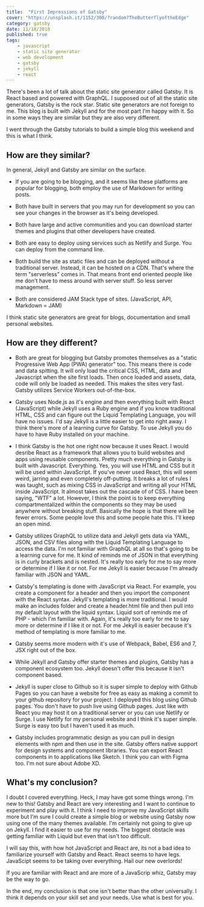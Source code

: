 ```yaml
---
title:  "First Impressions of Gatsby" 
cover: "https://unsplash.it/1152/300/?random?TheButterflyoftheEdge"
category: gatsby
date: 11/18/2018
published: true
tags: 
    - javascript
    - static site generator
    - web development
    - gatsby
    - jekyll
    - react
---
```


There's been a lot of talk about the static site generator called Gatsby. It is React based and powered with GraphQL. I supposed out of all the static site generators, Gatsby is the rock star. Static site generators are not foreign to me. This blog is built with Jekyll and for the most part I'm happy with it. So in some ways they are similar but they are also very different.

I went through the Gatsby tutorials to build a simple blog this weekend and this is what I think.

## How are they similar?

In general, Jekyll and Gatsby are similar on the surface. 

* If you are going to be blogging, and it seems like these platforms are popular for blogging, both employ the use of Markdown for writing posts.

* Both have built in servers that you may run for development so you can see your changes in the browser as it's being developed.

* Both have large and active communities and you can download starter themes and plugins that other developers have created.

* Both are easy to deploy using services such as Netlify and Surge. You can deploy from the command line. 

* Both build the site as static files and can be deployed without a traditional server. Instead, it can be hosted on a CDN. That's where the term "serverless" comes in. That means front end oriented people like me don't have to mess around with server stuff. So less server management. 

* Both are considered JAM Stack type of sites. (JavaScript, API, Markdown = JAM)

I think static site generators are great for blogs, documentation and small personal websites.

## How are they different?

* Both are great for blogging but Gatsby promotes themselves as a "static Progressive Web App (PWA) generator" too. This means there is code and data spitting. It will only load the critical CSS, HTML, data and Javascript when the site first loads. Then once loaded and assets, data, code will only be loaded as needed. This makes the sites very fast. Gatsby utilizes Service Workers out-of-the-box. 

* Gatsby uses Node.js as it's engine and then everything built with React (JavaScript) while Jekyll uses a Ruby engine and if you know traditional HTML, CSS and can figure out the Liquid Templating Language, you will have no issues. I'd say Jekyll is a little easier to get into right away. I think there's more of a learning curve for Gatsby. To use Jekyll you do have to have Ruby installed on your machine.

* I think Gatsby is the hot one right now because it uses React. I would desribe React as a framework that allows you to build websites and apps using reusable components. Pretty much everything in Gatsby is built with Javascript. Everything. Yes, you will use HTML and CSS but it will be used within JavaScript. If you've never used React, this will seem weird, jarring and even completely off-putting. It breaks a lot of rules I was taught, such as mixing CSS in JavaScript and writing all your HTML inside JavaScript. It almost takes out the cascade of of CSS. I have been saying, "WTF" a lot. However, I think the point is to keep everything compartmentalized within the components so they may be used anywhere without breaking stuff. Basically the hope is that there will be fewer errors. Some people love this and some people hate this. I'll keep an open mind.

* Gatsby utilizes GraphQL to utilize data and Jekyll gets data via YAML, JSON, and CSV files along with the Liquid Templating Language to access the data. I'm not familiar with GraphQL at all so that's going to be a learning curve for me. It kind of reminds me of JSON in that everything is in curly brackets and is nested. It's really too early for me to say more or determine if I like it or not. For me Jekyll is easier because I'm already familiar with JSON and YAML. 

* Gatsby's templating is done with JavaScript via React. For example, you create a component for a header and then you import the component with the React syntax. Jekyll's templating is more traditional. I would make an includes folder and create a header.html file and then pull into my default layout with the liquid syntax. Liquid sort of reminds me of PHP - which I'm familiar with. Again, it's really too early for me to say more or determine if I like it or not. For me Jekyll is easier because it's method of templating is more familiar to me.

* Gatsby seems more modern with it's use of Webpack, Babel, ES6 and 7, JSX right out of the box. 

* While Jekyll and Gatsby offer starter themes and plugins, Gatsby has a component ecosystem too. Jekyll doesn't offer this because it isn't component based.

* Jekyll is super close to Github so it is super simple to deploy with Github Pages so you can have a website for free as easy as making a commit to your github repository for your project. I deployed this blog using Github pages. You don't have to push live using Github pages. Just like with React you may host it on a traditional server or you can use Netlify or Surge. I use Netlify for my personal website and I think it's super simple. Surge is easy too but I haven't used it as much.

* Gatsby includes programmatic design as you can pull in design elements with npm and then use in the site. Gatsby offers native support for design systems and component libraries. You can export React components in to applications like Sketch. I think you can with Figma too. I'm not sure about Adobe XD. 

## What's my conclusion?

I doubt I covered everything. Heck, I may have got some things wrong. I'm new to this! Gatsby and React are very interesting and I want to continue to experiment and play with it. I think I need to improve my JavaScript skills more but I'm sure I could create a simple blog or website using Gatsby now using one of the many themes available. I'm certainly not going to give up on Jekyll. I find it easier to use for my needs. The biggest obstacle was getting familiar with Liquid but even that isn't too difficult. 

I will say this, with how hot JavaScript and React are, its not a bad idea to familiarize yourself with Gatsby and React. React seems to have legs. JavaScipt seems to be taking over everything. Hail our new overlords!

If you are familiar with React and are more of a JavaScrip whiz, Gatsby may be the way to go. 

In the end, my conclusion is that one isn't better than the other universally. I think it depends on your skill set and your needs. Use what is best for you. 

